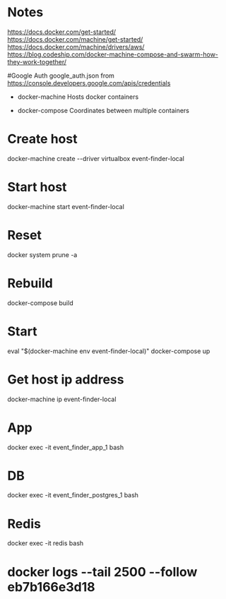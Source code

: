 # Notes
https://docs.docker.com/get-started/
https://docs.docker.com/machine/get-started/
https://docs.docker.com/machine/drivers/aws/
https://blog.codeship.com/docker-machine-compose-and-swarm-how-they-work-together/

#Google Auth
google_auth.json from https://console.developers.google.com/apis/credentials

* docker-machine
Hosts docker containers

* docker-compose
Coordinates between multiple containers

# Create host
docker-machine create --driver virtualbox event-finder-local

# Start host
docker-machine start event-finder-local

# Reset
docker system prune -a

# Rebuild
docker-compose build

# Start
eval "$(docker-machine env event-finder-local)"
docker-compose up

# Get host ip address
docker-machine ip event-finder-local

# App
docker exec -it event_finder_app_1 bash

# DB
docker exec -it event_finder_postgres_1 bash

# Redis
docker exec -it redis bash

# docker logs --tail 2500 --follow eb7b166e3d18